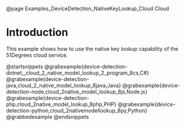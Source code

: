 @page Examples_DeviceDetection_NativeKeyLookup_Cloud Cloud

# Introduction

This example shows how to use the native key lookup capability of the 51Degrees cloud service.

@startsnippets
@grabexample{device-detection-dotnet,_cloud_2_native_model_lookup_2_program_8cs,C#}
@grabexample{device-detection-java,cloud_2_native_model_lookup_8java,Java}
@grabexample{device-detection-node,cloud_2native_model_lookup_8js,Node.js}
@grabexample{device-detection-php,cloud_2native_model_lookup_8php,PHP}
@grabexample{device-detection-python,cloud_2nativemodellookup_8py,Python}
@grabbedexample
@endsnippets
